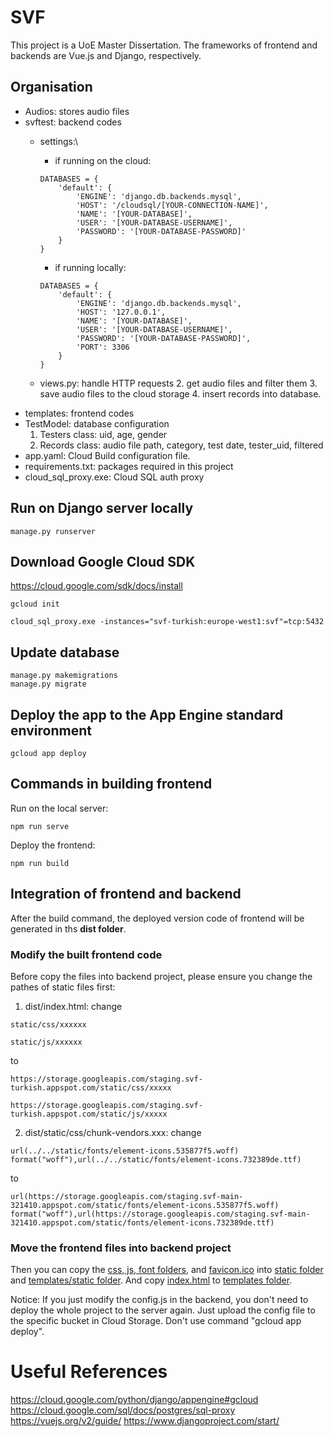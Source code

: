 # SVF
This project is a UoE Master Dissertation. The frameworks of frontend and backends are Vue.js and Django, respectively.

## Organisation
* Audios: stores audio files
* svftest: backend codes
  * settings:\
    - if running on the cloud:
    ```
    DATABASES = {
        'default': {
            'ENGINE': 'django.db.backends.mysql',
            'HOST': '/cloudsql/[YOUR-CONNECTION-NAME]',
            'NAME': '[YOUR-DATABASE]',
            'USER': '[YOUR-DATABASE-USERNAME]',
            'PASSWORD': '[YOUR-DATABASE-PASSWORD]'
        }
    }
    ```
    - if running locally:
    ```
    DATABASES = {
        'default': {
            'ENGINE': 'django.db.backends.mysql',
            'HOST': '127.0.0.1',
            'NAME': '[YOUR-DATABASE]',
            'USER': '[YOUR-DATABASE-USERNAME]',
            'PASSWORD': '[YOUR-DATABASE-PASSWORD]',
            'PORT': 3306
        }
    }
    ```
  
  * views.py: handle HTTP requests
    2. get audio files and filter them
    3. save audio files to the cloud storage
    4. insert records into database.
* templates: frontend codes
* TestModel: database configuration
  1. Testers class: uid, age, gender
  2. Records class: audio file path, category, test date, tester_uid, filtered
* app.yaml: Cloud Build configuration file.
* requirements.txt: packages required in this project
* cloud_sql_proxy.exe: Cloud SQL auth proxy

## Run on Django server locally
```
manage.py runserver
```

## Download Google Cloud SDK
https://cloud.google.com/sdk/docs/install

```
gcloud init

cloud_sql_proxy.exe -instances="svf-turkish:europe-west1:svf"=tcp:5432
```

## Update database
```
manage.py makemigrations 
manage.py migrate
```

## Deploy the app to the App Engine standard environment
```
gcloud app deploy
```

## Commands in building frontend
Run on the local server:
```
npm run serve
```

Deploy the frontend:
```
npm run build
```

## Integration of frontend and backend
After the build command, the deployed version code of frontend will be generated in ths **dist folder**. 

### Modify the built frontend code
Before copy the files into backend project, please ensure you change the pathes of static files first:
1. dist/index.html: change 
```
static/css/xxxxxx

static/js/xxxxxx 
```
to 
```
https://storage.googleapis.com/staging.svf-turkish.appspot.com/static/css/xxxxx

https://storage.googleapis.com/staging.svf-turkish.appspot.com/static/js/xxxxx
```
2. dist/static/css/chunk-vendors.xxx: change 
```
url(../../static/fonts/element-icons.535877f5.woff) format("woff"),url(../../static/fonts/element-icons.732389de.ttf)
```
to
```
url(https://storage.googleapis.com/staging.svf-main-321410.appspot.com/static/fonts/element-icons.535877f5.woff) format("woff"),url(https://storage.googleapis.com/staging.svf-main-321410.appspot.com/static/fonts/element-icons.732389de.ttf)
```

### Move the frontend files into backend project
Then you can copy the <u>css, js, font folders</u>, and <u>favicon.ico</u> into <u>static folder</u> and <u>templates/static folder</u>. And copy <u>index.html</u> to <u>templates folder</u>.

Notice: If you just modify the config.js in the backend, you don't need to deploy the whole project to the server again. Just upload the config file to the specific bucket in Cloud Storage. Don't use command "gcloud app deploy".


# Useful References
https://cloud.google.com/python/django/appengine#gcloud
https://cloud.google.com/sql/docs/postgres/sql-proxy
https://vuejs.org/v2/guide/
https://www.djangoproject.com/start/